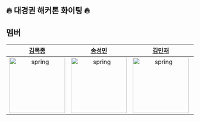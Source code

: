 ## 🔥 대경권 해커톤 화이팅 🔥

## 멤버
|[김목종](https://github.com/wintery7)|[송성민](https://github.com/tjdals4716)|[김민재](https://github.com/rlaahrwhd)|[유성민](https://github.com/)|
|:---:|:---:|:---:|:---:|
|<img src="https://avatars.githubusercontent.com/u/103015003?v=4" alt="spring" width="150" height="150"/>|<img src="https://avatars.githubusercontent.com/u/144472331?v=4" alt="spring" width="150" height="150"/>|<img src="https://avatars.githubusercontent.com/u/103015094?v=4" alt="spring" width="150" height="150"/>|<img src="" alt="spring" width="150" height="150"/>|

